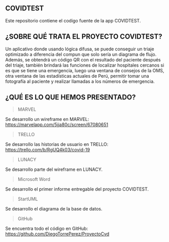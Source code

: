 ## COVIDTEST

Este repositorio contiene el codigo fuente de la app COVIDTEST.

## ¿SOBRE QUÉ TRATA EL PROYECTO COVIDTEST?

Un aplicativo donde usando lógica difusa, se puede conseguir un triaje optimizado a diferencia del compun que solo sería un diagrama
de flujo. Además, se obtendrá un código QR con el resultado del paciente después del triaje, también brindará las funciones de localizar
hospitales cercanos si es que se tiene una emergencia, luego una ventana de consejos de la OMS, otra ventana de las estadísticas actuales
de Perú, permitir tomar una fotografía al paciente y realizar llamadas a los números de emergencia.


## ¿QUÉ ES LO QUE HEMOS PRESENTADO?

> MARVEL

Se desarrollo un wireframe en MARVEL:
https://marvelapp.com/5jja80c/screen/67080651

> TRELLO

Se desarrollo las historias de usuario en TRELLO:
https://trello.com/b/RgUQ4k03/covid-19

> LUNACY

Se desarrollo parte del wireframe en LUNACY.

> Microsoft Word

Se desarrollo el primer informe entregable del proyecto COVIDTEST.

> StartUML

Se desarrollo el diagrama de la base de datos.

> GitHub

Se encuentra todo el código en GitHub:
https://github.com/DiegoTorrePerez/ProyectoCvd




